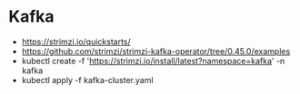 # Kafka
* https://strimzi.io/quickstarts/
* https://github.com/strimzi/strimzi-kafka-operator/tree/0.45.0/examples 
* kubectl create -f 'https://strimzi.io/install/latest?namespace=kafka' -n kafka
* kubectl apply -f kafka-cluster.yaml